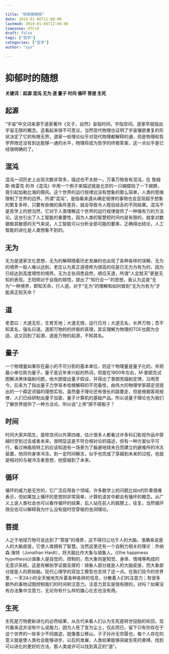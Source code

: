 ```yaml
---

title: "抑郁期随想"
date: 2019-01-06T12:00:00
lastmod: 2019-01-06T12:00:00
timezone: UTC+8
draft: false
tags: ["哲学"]
categories: ["哲学"]
author: "zys"

---
```



# 抑郁时的随想
**关键词：起源 混沌 无为 道 量子 时间 循环 菩提 生死**
## 起源
“宇宙”中文词来源于道家著作《文子，自然》宙指时间，宇指空间。道家早就指出宇宙无限的概念。这看起来很不可思议，当然现代物理也证明了宇宙镶嵌重复的形状决定了它的有限无界，道家一些理论似乎对现代物理都解释的通，但是物理和哲学界限还没有到达能够一通的水平，物理将成为哲学的终极答案，这一点似乎是已经很明确的了。

## 混沌
混沌一词历史上出现次数非常多，描述也不太统一。万事万物皆有混沌，在 詹姆斯·格雷克 的书《混沌》中用一个例子来描述就是北京的一只蝴蝶拍了一下翅膀，竟引起加勒比海的飓风。这个世界的运行规律远没有想象的那么简单，人类的思维限制了世界的边界。所谓“混沌”，是指看来遵从确定规律的事物也会显现超乎想象的繁复多样，只要有些微的条件差异，就会导致令人瞠目结舌的不同结果。混沌不是哲学上的想当然，它对于人类理解这个世界的运行规律提供了一种强有力的方法论。这也引出了人工智能的重要性，因为人类的智慧短时间内是有限的，就拿对数据极其敏感的天气来说，人工智能可以分析全部可能的要素，正确得出结论，人工智能的进化是人类想象不到的。

## 无为
无为是道家文化思想，无为的解释随着历史发展的也出现了各种各样的误解，无为的境界一般人难以达到，老庄认为真正道德修为很高的任是已无为为有为的，因为已经达到高度理性的境界。无为主张洞悉自然，顺应天道，所谓“人定胜天”更是无知的表现。王阳明对于自我的顿悟，提出了“知行合一”的思想，我认为这是“无为”一种境界，即知天命，行人道。对于“无为”的理解和如何做到“无为为有为”才能真正知天命？

## 道
老君曰：大道无形，生育天地；大道无情，运行日月；大道无名，长养万物；吾不知其名，强名曰道。道即万物的的终极的真理，其实理解为物理的TOE也颇为合适，这又回到了起源，道是万物的起源，不知其名。

## 量子
一个物理量如果存在最小的不可分割的基本单位，则这个物理量是量子化的，并把最小单位称为量子。量子是近年来兴起的热词，但是在1900年左右，M·普朗克试图解决黑体辐射问题，他大胆提出量子假设，并得出了普朗克辐射定律，沿用至今。后来为了指出量子力学哥本哈根解释的不完备性，由伟大的物理学家薛定谔提出的一个薛定谔猫的理想实验。虽然量子理论还有很长的路要走，但是根据客观规律，人们已经研制出量子加密，量子计算机的基础产品。所以说量子理论也为我们了解世界提供了一种方法论。所以说“上帝”掷不掷骰子？

## 时间
时间大家并陌生，是除空间以外第四维，估计很多人都看过许多科幻影视作品中穿越时空到过去或者未来，很明显这是不符合相对论的描述，但有一种方案似乎可行，看过神盾局特工的应该知道有一场景为了躲避地球末日而建立的避难所的冷冻装置，他将你身体冷冻，到一定时间解冻，似乎也完成了穿越到未来的过程，也就是相对的与被冷冻者思想，他穿越到了未来。

## 循环
循环的威力是无穷的，它广泛应用各个领域，许多数学上的问题比如n的阶乘很难表示，但如果加上循环的思想则非常简单，计算机语言中都会有循环的概念。从广义上说人类社会也可以看作循环的结果，后人站在前人的肩膀上，往复。当然循环效应也可以解释我为什么没有提时空穿梭的虫洞理论。

## 菩提
人之于地球万物可说达到了“菩提”的境界，这不得归公功于人的大脑，准确来说是人的大脑皮层，它使人类拥有了智慧。当然这里还有一个自制力相关的理论：乔纳森·海特（Jonathan Haidt），将大脑比作大象与骑象人。(《the happiness hypothesis》)骑象人是自觉的、控制的，而大象则是知觉、身体、情绪等构成的无意识系统。这是有解剖学证据支撑的：骑象人部分就是人的大脑皮层，而大象部分就是人的原始脑。现代心理学的双加工模型也支持了这一点。在我们现今的世界里，一天24小时全天候地充斥着各种各样的信息，分散着人们的注意力；有很多额外的事物试图控制我们的时间和注意力。注意力其实是很有限的，对吗？如果没有办法集中注意力，无论你有什么样的雄心壮志也没有用。

## 生死
生死是万物更新进化的必然结果，从古代来看人们认为生死是转世投胎的轮回，现代看来这并没有什么说服力，因为人死了变为尘土，仅此而已，留下只有你存在于这个世界的一些多少不同痕迹，就像愚公移山，子子孙孙无穷匮也，每个人存在的意义就是使人类社会能够进步。以后的发展，人类如果能够突破生死的束缚，找到可以进化的更好的方法，那人类或许可以找到真正的“道”。